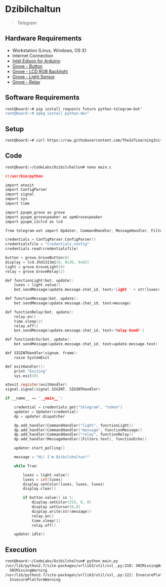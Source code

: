# Dzibilchaltun

> Telegram

## Hardware Requirements

- Workstation (Linux, Windows, OS X)
- Internet Connection
- [Intel Edison for Arduino](https://www.seeedstudio.com/Intel%C2%AE-Edison-for-Arduino-p-2149.html)
- [Grove - Button](https://www.seeedstudio.com/Grove-Button-p-766.html)
- [Grove - LCD RGB Backlight](http://wiki.seeed.cc/Grove-LCD_RGB_Backlight/)
- [Grove - Light Sensor](https://www.seeedstudio.com/Grove-Light-Sensor-p-746.html)
- [Grove - Relay](https://www.seeedstudio.com/Grove-Relay-p-769.html)

## Software Requirements

```sh
root@board:~# pip install requests future python-telegram-bot"
root@board:~# opkg install python-dev"
```

## Setup

```sh
root@board:~# curl https://raw.githubusercontent.com/TheIoTLearningInitiative/CodeLabs/master/Dzibilchaltun/setup.sh -o - | sh
```

## Code

```sh
root@board:~/CodeLabs/Dzibilchaltun# nano main.c
```

```c
#!/usr/bin/python

import atexit
import ConfigParser
import signal
import sys
import time

import pyupm_grove as grove
import pyupm_grovespeaker as upmGrovespeaker
import pyupm_i2clcd as lcd

from telegram.ext import Updater, CommandHandler, MessageHandler, Filters

credentials = ConfigParser.ConfigParser()
credentialsfile = "credentials.config"
credentials.read(credentialsfile)

button = grove.GroveButton(8)
display = lcd.Jhd1313m1(0, 0x3E, 0x62)
light = grove.GroveLight(0)
relay = grove.GroveRelay(2)

def functionLight(bot, update):
    luxes = light.value()
    bot.sendMessage(update.message.chat_id, text='Light ' + str(luxes))

def functionMessage(bot, update):
    bot.sendMessage(update.message.chat_id, text=message)

def functionRelay(bot, update):
    relay.on()
    time.sleep(2)
    relay.off()
    bot.sendMessage(update.message.chat_id, text='Relay Used!')

def functionEcho(bot, update):
    bot.sendMessage(update.message.chat_id, text=update.message.text)

def SIGINTHandler(signum, frame):
	raise SystemExit

def exitHandler():
	print "Exiting"
	sys.exit(0)

atexit.register(exitHandler)
signal.signal(signal.SIGINT, SIGINTHandler)

if __name__ == '__main__':

    credential = credentials.get("telegram", "token")
    updater = Updater(credential)
    dp = updater.dispatcher

    dp.add_handler(CommandHandler("light", functionLight))
    dp.add_handler(CommandHandler("message", functionMessage))
    dp.add_handler(CommandHandler("relay", functionRelay))
    dp.add_handler(MessageHandler([Filters.text], functionEcho))

    updater.start_polling()

    message = "Hi! I'm Dzibilchaltun!"

    while True:

        luxes = light.value()
        luxes = int(luxes)    
        display.setColor(luxes, luxes, luxes)
        display.clear()

        if button.value() is 1:
            display.setColor(255, 0, 0)
            display.setCursor(0,0)
            display.write(str(message))
            relay.on()
            time.sleep(1)
            relay.off()

    updater.idle()
```

## Execution

```sh
root@board:~/CodeLabs/Dzibilchaltun# python main.py
/usr/lib/python2.7/site-packages/urllib3/util/ssl_.py:318: SNIMissingWarning: An HTTPS request has been made, but the SNI (Subject Name Indication) extension to TLS is not available on this platform. This may cause the server to present an incorrect TLS certificate, which can cause validation failures. You can upgrade to a newer version of Python to solve this. For more information, see https://urllib3.readthedocs.io/en/latest/security.html#snimissingwarning.
  SNIMissingWarning
/usr/lib/python2.7/site-packages/urllib3/util/ssl_.py:122: InsecurePlatformWarning: A true SSLContext object is not available. This prevents urllib3 from configuring SSL appropriately and may cause certain SSL connections to fail. You can upgrade to a newer version of Python to solve this. For more information, see https://urllib3.readthedocs.io/en/latest/security.html#insecureplatformwarning.
  InsecurePlatformWarning
  
```
